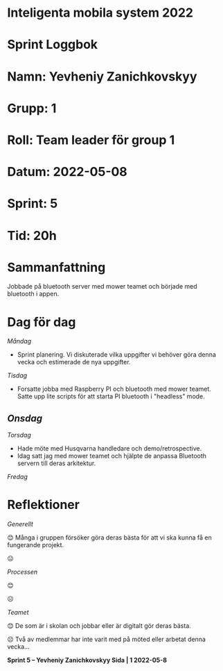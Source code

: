 #
# **Inteligenta mobila system 2022**
#
#
#
# **Sprint Loggbok**
# **Namn:	Yevheniy Zanichkovskyy**
# **Grupp:	1**
# **Roll:	Team leader för group 1**
# **Datum:	2022-05-08**
# **Sprint: 	5**
# **Tid:	20h**
# **Sammanfattning**
Jobbade på bluetooth server med mower teamet och började med bluetooth i appen.
# **Dag för dag**

*Måndag*
- Sprint planering. Vi diskuterade vilka uppgifter vi behöver göra denna vecka och estimerade de nya uppgifter.

*Tisdag*
- Forsatte jobba med Raspberry PI och bluetooth med mower teamet. Satte upp lite scripts för att starta PI bluetooth i "headless" mode.

*Onsdag*
- 

*Torsdag*
- Hade möte med Husqvarna handledare och demo/retrospective.
- Idag satt jag med mower teamet och hjälpte de anpassa Bluetooth servern till deras arkitektur.

*Fredag*


# **Reflektioner** 

*Generellt*

😊 Många i gruppen försöker göra deras bästa för att vi ska kunna få en fungerande projekt.

☹

*Processen*

😊

☹

*Teamet*

😊 De som är i skolan och jobbar eller är digitalt gör deras bästa.

☹ Två av medlemmar har inte varit med på möted eller arbetat denna vecka...

**Sprint 5 – Yevheniy Zanichkovskyy	Sida | 1	2022-05-8**